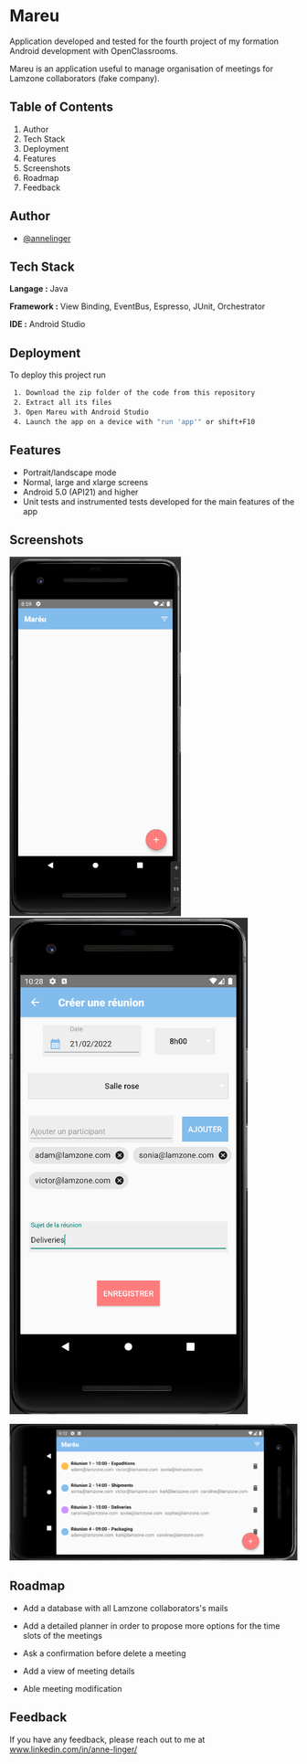 # Mareu

Application developed and tested for the fourth project of my formation Android development with OpenClassrooms.

Mareu is an application useful to manage organisation of meetings for Lamzone collaborators (fake company).


## Table of Contents
1. Author
2. Tech Stack
3. Deployment
4. Features
5. Screenshots
6. Roadmap
7. Feedback


## Author

- [@annelinger](https://www.github.com/annelinger)


## Tech Stack

**Langage :** Java

**Framework :** View Binding, EventBus, Espresso, JUnit, Orchestrator

**IDE :** Android Studio


## Deployment

To deploy this project run

```bash
 1. Download the zip folder of the code from this repository
 2. Extract all its files
 3. Open Mareu with Android Studio
 4. Launch the app on a device with "run 'app'" or shift+F10
```


## Features

- Portrait/landscape mode
- Normal, large and xlarge screens
- Android 5.0 (API21) and higher
- Unit tests and instrumented tests developed for the main features of the app


## Screenshots

<img src="https://github.com/AnneLinger/Mareu/blob/704507368ad5709c7c3e4bdb870dacf05b992e53/img/Screenshot%202022-02-11%20085934.png" alt="Main activity" width="300"/>&nbsp;&nbsp;&nbsp;&nbsp;<img src="https://github.com/AnneLinger/Mareu/blob/454f38cd3ee23ffca57930ce20f0c91989c8b231/img/Screenshot%202022-02-21%20102841.png"/>

<img src="https://github.com/AnneLinger/Mareu/blob/0cea5f211d446fb102b292b543e40f9fafcce699/img/Screenshot%202022-02-11%20091301.png" alt="Meeting list - Landscape" width="600"/>


## Roadmap

- Add a database with all Lamzone collaborators's mails

- Add a detailed planner in order to propose more options for the time slots of the meetings

- Ask a confirmation before delete a meeting

- Add a view of meeting details

- Able meeting modification


## Feedback

If you have any feedback, please reach out to me at www.linkedin.com/in/anne-linger/
